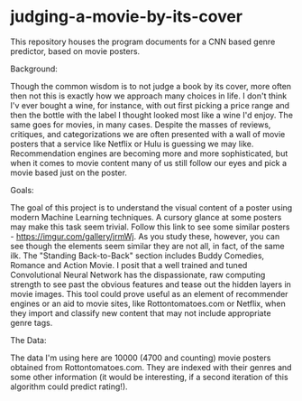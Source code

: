 # judging-a-movie-by-its-cover
This repository houses the program documents for a CNN based genre predictor, based on movie posters.


Background:

  Though the common wisdom is to not judge a book by its cover,  more often then not this is exactly how we approach many choices in life. I don't think I'v ever bought a wine, for instance, with out first picking a price range and then the bottle with the label I thought looked most like a wine I'd enjoy.
  The same goes for movies, in many cases. Despite the masses of reviews, critiques, and categorizations we are often presented with a wall of movie posters that a service like Netflix or Hulu is guessing we may like. Recommendation engines are becoming more and more sophisticated, but when it comes to movie content many of us still follow our eyes and pick a movie based just on the poster.

Goals:

  The goal of this project is to understand the visual content of a poster using modern Machine Learning techniques. A cursory glance at some posters may make this task seem trivial. Follow this link to see some similar posters - https://imgur.com/gallery/jrmWj. As you study these,  however, you can see though the elements seem similar they are not all, in fact, of the same ilk. The "Standing Back-to-Back" section includes Buddy Comedies, Romance and Action Movie.
  I posit that a well trained and tuned Convolutional Neural Network has the dispassionate, raw computing strength to see past the obvious features and tease out the hidden layers in movie images.
  This tool could prove useful as an element of recommender engines or an aid to movie sites, like Rottontomatoes.com or Netflix, when they import and classify new content that may not include appropriate genre tags.

The Data:

  The data I'm using here are 10000 (4700 and counting) movie posters obtained from Rottontomatoes.com. They are indexed with their genres and some other information (it would be interesting, if a second iteration of this algorithm could predict rating!).
